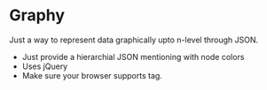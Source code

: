 # Graphy

Just a way to represent data graphically upto n-level through JSON.
  - Just provide a hierarchial JSON mentioning with node colors
  - Uses jQuery
  - Make sure your browser supports <canvas> tag.

